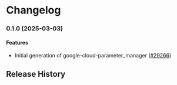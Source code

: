# Changelog

### 0.1.0 (2025-03-03)

#### Features

* Initial generation of google-cloud-parameter_manager ([#29266](https://github.com/googleapis/google-cloud-ruby/issues/29266)) 

## Release History
